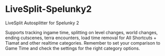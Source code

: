 # LiveSplit-Spelunky2
LiveSplit Autosplitter for Spelunky 2

Supports tracking ingame time, splitting on level changes, world changes, ending cutscenes, terra encounters, load time removal for All Shortcuts + Tiamat and other realtime categories. Remember to set your comparison to Game Time and check the settings for the right category options.
